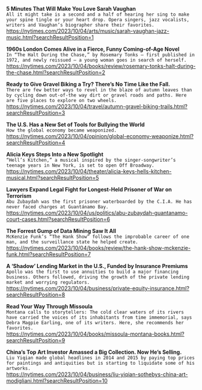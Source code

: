 **5 Minutes That Will Make You Love Sarah Vaughan**\
`All it might take is a second and a half of hearing her sing to make your spine tingle or your heart drop. Opera singers, jazz vocalists, writers and Vaughan’s biographer share their favorites.`\
https://nytimes.com/2023/10/04/arts/music/sarah-vaughan-jazz-music.html?searchResultPosition=1

**1960s London Comes Alive in a Fierce, Funny Coming-of-Age Novel**\
`In “The Halt During the Chase,” by Rosemary Tonks — first published in 1972, and newly reissued — a young woman goes in search of herself.`\
https://nytimes.com/2023/10/04/books/review/rosemary-tonks-halt-during-the-chase.html?searchResultPosition=2

**Ready to Give Gravel Biking a Try? There’s No Time Like the Fall.**\
`There are few better ways to revel in the blaze of autumn leaves than by cycling down out-of-the way dirt or gravel roads and paths. Here are five places to explore on two wheels.`\
https://nytimes.com/2023/10/04/travel/autumn-gravel-biking-trails.html?searchResultPosition=3

**The U.S. Has a New Set of Tools for Bullying the World**\
`How the global economy became weaponized.`\
https://nytimes.com/2023/10/04/opinion/global-economy-weaponize.html?searchResultPosition=4

**Alicia Keys Steps Into a New Spotlight**\
`“Hell’s Kitchen,” a musical inspired by the singer-songwriter’s teenage years in New York, is set to open Off Broadway.`\
https://nytimes.com/2023/10/04/theater/alicia-keys-hells-kitchen-musical.html?searchResultPosition=5

**Lawyers Expand Legal Fight for Longest-Held Prisoner of War on Terrorism**\
`Abu Zubaydah was the first prisoner waterboarded by the C.I.A. He has never faced charges at Guantánamo Bay.`\
https://nytimes.com/2023/10/04/us/politics/abu-zubaydah-guantanamo-court-cases.html?searchResultPosition=6

**The Forrest Gump of Data Mining Saw It All**\
`McKenzie Funk’s “The Hank Show” follows the improbable career of one man, and the surveillance state he helped create.`\
https://nytimes.com/2023/10/04/books/review/the-hank-show-mckenzie-funk.html?searchResultPosition=7

**A ‘Shadow’ Lending Market in the U.S., Funded by Insurance Premiums**\
`Apollo was the first to use annuities to build a major financing business. Others followed, driving the growth of the private lending market and worrying regulators.`\
https://nytimes.com/2023/10/04/business/private-equity-insurance.html?searchResultPosition=8

**Read Your Way Through Missoula**\
`Montana calls to storytellers: The cold clear waters of its rivers have carried the voices of its inhabitants from time immemorial, says Debra Magpie Earling, one of its writers. Here, she recommends her favorites.`\
https://nytimes.com/2023/10/04/books/missoula-montana-books.html?searchResultPosition=9

**China’s Top Art Investor Amassed a Big Collection. Now He’s Selling.**\
`Liu Yiqian made global headlines in 2014 and 2015 by paying top prices for paintings and antiquities but is starting to liquidate some of his artworks.`\
https://nytimes.com/2023/10/04/business/liu-yiqian-sothebys-china-art-modigliani.html?searchResultPosition=10

